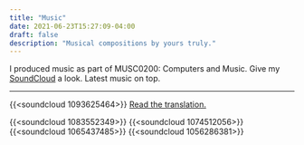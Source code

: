 ```yaml
---
title: "Music"
date: 2021-06-23T15:27:09-04:00
draft: false
description: "Musical compositions by yours truly."
---
```

I produced music as part of MUSC0200: Computers and Music. Give my [SoundCloud](https://soundcloud.com/shri-bellala) a look. Latest music on top.
***
{{<soundcloud 1093625464>}}
[Read the translation.](/music/coffee-milk)

{{<soundcloud 1083552349>}}
{{<soundcloud 1074512056>}}
{{<soundcloud 1065437485>}}
{{<soundcloud 1056286381>}}